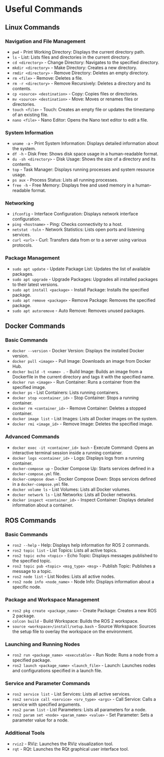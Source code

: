 # Useful Commands

## Linux Commands

### Navigation and File Management

- `pwd` - Print Working Directory: Displays the current directory path.
- `ls` - List: Lists files and directories in the current directory.
- `cd <directory>` - Change Directory: Navigates to the specified directory.
- `mkdir <directory>` - Make Directory: Creates a new directory.
- `rmdir <directory>` - Remove Directory: Deletes an empty directory.
- `rm <file>` - Remove: Deletes a file.
- `rm -r <directory>` - Remove Recursively: Deletes a directory and its contents.
- `cp <source> <destination>` - Copy: Copies files or directories.
- `mv <source> <destination>` - Move: Moves or renames files or directories.
- `touch <file>` - Touch: Creates an empty file or updates the timestamp of an existing file.
- `nano <file>` - Nano Editor: Opens the Nano text editor to edit a file.

### System Information

- `uname -a` - Print System Information: Displays detailed information about the system.
- `df -h` - Disk Free: Shows disk space usage in a human-readable format.
- `du -sh <directory>` - Disk Usage: Shows the size of a directory and its contents.
- `top` - Task Manager: Displays running processes and system resource usage.
- `ps aux` - Process Status: Lists all running processes.
- `free -h` - Free Memory: Displays free and used memory in a human-readable format.

### Networking

- `ifconfig` - Interface Configuration: Displays network interface configuration.
- `ping <hostname>` - Ping: Checks connectivity to a host.
- `netstat -tuln` - Network Statistics: Lists open ports and listening services.
- `curl <url>` - Curl: Transfers data from or to a server using various protocols.

### Package Management

- `sudo apt update` - Update Package List: Updates the list of available packages.
- `sudo apt upgrade` - Upgrade Packages: Upgrades all installed packages to their latest versions.
- `sudo apt install <package>` - Install Package: Installs the specified package.
- `sudo apt remove <package>` - Remove Package: Removes the specified package.
- `sudo apt autoremove` - Auto Remove: Removes unused packages.

## Docker Commands

### Basic Commands

- `docker --version` - Docker Version: Displays the installed Docker version.
- `docker pull <image>` - Pull Image: Downloads an image from Docker Hub.
- `docker build -t <name> .` - Build Image: Builds an image from a Dockerfile in the current directory and tags it with the specified name.
- `docker run <image>` - Run Container: Runs a container from the specified image.
- `docker ps` - List Containers: Lists running containers.
- `docker stop <container_id>` - Stop Container: Stops a running container.
- `docker rm <container_id>` - Remove Container: Deletes a stopped container.
- `docker image list` - List Images: Lists all Docker images on the system.
- `docker rmi <image_id>` - Remove Image: Deletes the specified image.

### Advanced Commands

- `docker exec -it <container_id> bash` - Execute Command: Opens an interactive terminal session inside a running container.
- `docker logs <container_id>` - Logs: Displays logs from a running container.
- `docker-compose up` - Docker Compose Up: Starts services defined in a `docker-compose.yml` file.
- `docker-compose down` - Docker Compose Down: Stops services defined in a `docker-compose.yml` file.
- `docker volume ls` - List Volumes: Lists all Docker volumes.
- `docker network ls` - List Networks: Lists all Docker networks.
- `docker inspect <container_id>` - Inspect Container: Displays detailed information about a container.

## ROS Commands

### Basic Commands

- `ros2 --help` - Help: Displays help information for ROS 2 commands.
- `ros2 topic list` - List Topics: Lists all active topics.
- `ros2 topic echo <topic>` - Echo Topic: Displays messages published to the specified topic.
- `ros2 topic pub <topic> <msg_type> <msg>` - Publish Topic: Publishes a message to a topic.
- `ros2 node list` - List Nodes: Lists all active nodes.
- `ros2 node info <node_name>` - Node Info: Displays information about a specific node.

### Package and Workspace Management

- `ros2 pkg create <package_name>` - Create Package: Creates a new ROS 2 package.
- `colcon build` - Build Workspace: Builds the ROS 2 workspace.
- `source <workspace>/install/setup.bash` - Source Workspace: Sources the setup file to overlay the workspace on the environment.

### Launching and Running Nodes

- `ros2 run <package_name> <executable>` - Run Node: Runs a node from a specified package.
- `ros2 launch <package_name> <launch_file>` - Launch: Launches nodes and configurations specified in a launch file.

### Service and Parameter Commands

- `ros2 service list` - List Services: Lists all active services.
- `ros2 service call <service> <srv_type> <args>` - Call Service: Calls a service with specified arguments.
- `ros2 param list` - List Parameters: Lists all parameters for a node.
- `ros2 param set <node> <param_name> <value>` - Set Parameter: Sets a parameter value for a node.

### Additional Tools

- `rviz2` - RViz: Launches the RViz visualization tool.
- `rqt` - RQt: Launches the RQt graphical user interface tool.
